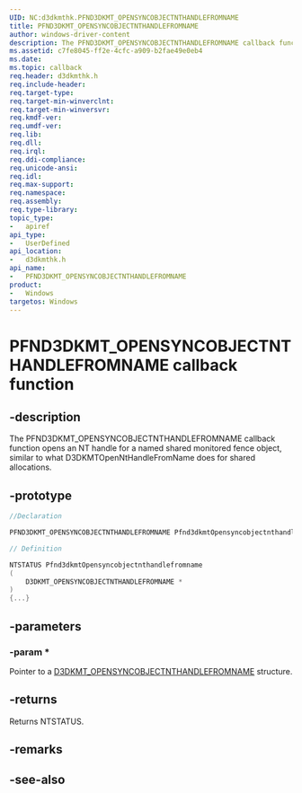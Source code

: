 ```yaml
---
UID: NC:d3dkmthk.PFND3DKMT_OPENSYNCOBJECTNTHANDLEFROMNAME
title: PFND3DKMT_OPENSYNCOBJECTNTHANDLEFROMNAME
author: windows-driver-content
description: The PFND3DKMT_OPENSYNCOBJECTNTHANDLEFROMNAME callback function opens an NT handle for a named shared monitored fence object, similar to what D3DKMTOpenNtHandleFromName does for shared allocations.
ms.assetid: c7fe8045-ff2e-4cfc-a909-b2fae49e0eb4
ms.date: 
ms.topic: callback
req.header: d3dkmthk.h
req.include-header:
req.target-type:
req.target-min-winverclnt:
req.target-min-winversvr:
req.kmdf-ver:
req.umdf-ver:
req.lib:
req.dll:
req.irql: 
req.ddi-compliance:
req.unicode-ansi:
req.idl:
req.max-support:
req.namespace:
req.assembly:
req.type-library: 
topic_type: 
-	apiref
api_type: 
-	UserDefined
api_location: 
-	d3dkmthk.h
api_name: 
-	PFND3DKMT_OPENSYNCOBJECTNTHANDLEFROMNAME
product:
-	Windows
targetos: Windows
---
```


# PFND3DKMT_OPENSYNCOBJECTNTHANDLEFROMNAME callback function

## -description

The PFND3DKMT_OPENSYNCOBJECTNTHANDLEFROMNAME callback function opens an NT handle for a named shared monitored fence object, similar to what D3DKMTOpenNtHandleFromName does for shared allocations.

## -prototype

```cpp
//Declaration

PFND3DKMT_OPENSYNCOBJECTNTHANDLEFROMNAME Pfnd3dkmtOpensyncobjectnthandlefromname; 

// Definition

NTSTATUS Pfnd3dkmtOpensyncobjectnthandlefromname 
(
	D3DKMT_OPENSYNCOBJECTNTHANDLEFROMNAME *
)
{...}

```

## -parameters

### -param * 

Pointer to a [D3DKMT_OPENSYNCOBJECTNTHANDLEFROMNAME](ns-d3dkmthk-_d3dkmt_opensyncobjectnthandlefromname.md) structure.

## -returns

Returns NTSTATUS.


## -remarks




## -see-also

